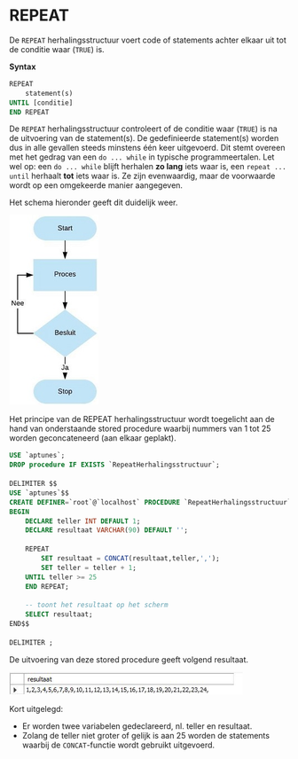 # REPEAT

De `REPEAT` herhalingsstructuur voert code of statements achter elkaar uit tot de conditie waar \(`TRUE`\) is.

**Syntax**

```sql
REPEAT
    statement(s)
UNTIL [conditie]
END REPEAT
```

De `REPEAT` herhalingsstructuur controleert of de conditie waar \(`TRUE`\) is na de uitvoering van de statement\(s\). De gedefinieerde statement\(s\) worden dus in alle gevallen steeds minstens één keer uitgevoerd. Dit stemt overeen met het gedrag van een `do ... while` in typische programmeertalen. Let wel op: een `do ... while` blijft herhalen **zo lang** iets waar is, een `repeat ... until` herhaalt **tot** iets waar is. Ze zijn evenwaardig, maar de voorwaarde wordt op een omgekeerde manier aangegeven.

Het schema hieronder geeft dit duidelijk weer.

![](../../.gitbook/assets/storedp_repeat.JPG)

Het principe van de REPEAT herhalingsstructuur wordt toegelicht aan de hand van onderstaande stored procedure waarbij nummers van 1 tot 25 worden geconcateneerd \(aan elkaar geplakt\).

```sql
USE `aptunes`;
DROP procedure IF EXISTS `RepeatHerhalingsstructuur`;

DELIMITER $$
USE `aptunes`$$
CREATE DEFINER=`root`@`localhost` PROCEDURE `RepeatHerhalingsstructuur`()
BEGIN
    DECLARE teller INT DEFAULT 1;
    DECLARE resultaat VARCHAR(90) DEFAULT '';

    REPEAT
        SET resultaat = CONCAT(resultaat,teller,',');
        SET teller = teller + 1;
    UNTIL teller >= 25
    END REPEAT;

    -- toont het resultaat op het scherm
    SELECT resultaat;
END$$

DELIMITER ;
```

De uitvoering van deze stored procedure geeft volgend resultaat.

![](../../.gitbook/assets/storedp_repeat_result.JPG)

Kort uitgelegd:

* Er worden twee variabelen gedeclareerd, nl. teller en resultaat.
* Zolang de teller niet groter of gelijk is aan 25 worden de statements waarbij de `CONCAT`-functie wordt gebruikt uitgevoerd.

